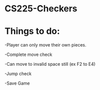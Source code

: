 # CS225-Checkers


# Things to do:
-Player can only move their own pieces.

-Complete move check

  -Can move to invalid space still (ex F2 to E4)

-Jump check
  
-Save Game
